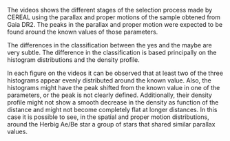 The videos shows the different stages of the selection process made by CEREAL using the parallax and proper motions 
of the sample obtened from Gaia DR2.
The peaks in the parallax and proper motion were expected to be found around the known values of those parameters.

The differences in the classification between the yes and the maybe are very subtle. 
The difference in the classification is based principally on the histogram distributions and the density profile. 

In each figure on the videos it can be observed that at least two of the three histograms appear evenly distributed around the known value. Also, the histograms might have the peak shifted from the known value in one of the parameters, or the peak is not clearly defined. Additionally, their density profile might not show a smooth decrease in the density as function of the distance and might not become completely flat at longer distances. In this case it is possible to see, in the spatial and proper motion distributions, 
around the Herbig Ae/Be star a group of stars that shared similar parallax values.
